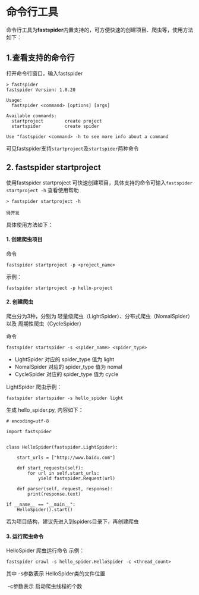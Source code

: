 # 命令行工具

命令行工具为**fastspider**内置支持的，可方便快速的创建项目、爬虫等，使用方法如下：

## 1.查看支持的命令行

打开命令行窗口，输入fastspider

    > fastspider
    fastspider Version: 1.0.20
    
    Usage:
      fastspider <command> [options] [args]
    
    Available commands:
      startproject        create project
      startspider         create spider
    
    Use "fastspider <command> -h to see more info about a command


可见fastspider支持`startproject`及`startspider`两种命令

## 2. fastspider startproject

使用fastspider startproject 可快速创建项目，具体支持的命令可输入`fastspider startproject -h` 查看使用帮助

    > fastspider startproject -h
    
    待开发

具体使用方法如下：

#### 1. 创建爬虫项目

命令

    fastspider startproject -p <project_name>

示例：

    fastspider startproject -p hello-project


#### 2. 创建爬虫

爬虫分为3种，分别为 轻量级爬虫（LightSpider）、分布式爬虫（NomalSpider）以及 周期性爬虫（CycleSpider）

命令

    fastspider startspider -s <spider_name> <spider_type>

* LightSpider 对应的 spider_type 值为 light
* NomalSpider 对应的 spider_type 值为 nomal
* CycleSpider 对应的 spider_type 值为 cycle

LightSpider 爬虫示例：

    fastspider startspider -s hello_spider light


生成 hello_spider.py, 内容如下：

    # encoding=utf-8
    
    import fastspider


    class HelloSpider(fastspider.LightSpider):
    
        start_urls = ["http://www.baidu.com"]
    
        def start_requests(self):
            for url in self.start_urls:
                yield fastspider.Request(url)
    
        def parser(self, request, response):
            print(response.text)
    
    if __name__ == "__main__":
        HelloSpider().start()


若为项目结构，建议先进入到spiders目录下，再创建爬虫

#### 3. 运行爬虫命令

HelloSpider 爬虫运行命令 示例：

    fastspider crawl -s hello_spider.HelloSpider -c <thread_count>

其中 -s参数表示  HelloSpider类的文件位置

​		-c参数表示 启动爬虫线程的个数

